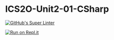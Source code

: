 # ICS2O-Unit2-01-CSharp

[![GitHub's Super Linter](https://github.com/Johanna-liu16/ICS2O-Unit2-01-CSharp/workflows/GitHub's%20Super%20Linter/badge.svg)](https://github.com/Johanna-liu16/ICS2O-Unit2-01-CSharp/actions)

[![Run on Repl.it](https://repl.it/badge/github/Johanna-liu16/ICS2O-Unit2-01-CSharp)](https://repl.it/github/Johanna-liu16/ICS2O-Unit2-01-CSharp)
